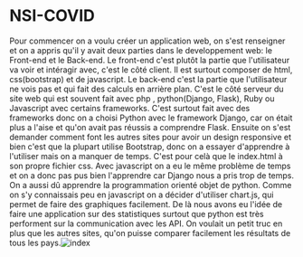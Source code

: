 # NSI-COVID
Pour commencer on a voulu créer un application web, on s'est renseigner et on a appris qu'il y avait deux parties dans le developpement web: le Front-end et le Back-end. Le front-end c'est plutôt la partie que l'utilisateur va voir et intéragir avec, c'est le côté client. Il est surtout composer de html, css(bootstrap) et de javascript. Le back-end c'est la partie que l'utilisateur ne vois pas et qui fait des calculs en arrière plan. C'est le côté serveur du site web qui est souvent fait avec php , python(Django, Flask), Ruby ou Javascript avec certains frameworks. C'est surtout fait avec des frameworks donc on a choisi Python avec le framework Django, car on était plus a l'aise et qu'on avait pas réussis a comprendre Flask. Ensuite on s'est demander comment font les autres sites pour avoir un design responsive et bien c'est que la plupart utilise Bootstrap, donc on a essayer d'apprendre à l'utiliser mais on a manquer de temps. C'est pour celà que le index.html à son propre fichier css. Avec javascript on a eu le même problème de temps et on a donc pas pus bien l'apprendre car Django nous a pris trop de temps. On a aussi dû apprendre la programmation orienté objet de python. Comme on s'y connaissais peu en javascript on a décider d'utiliser chart.js, qui permet de faire des graphiques facilement. De là nous avons eu l'idée de faire une application sur des statistiques surtout que python est très performent sur la communication avec les API. On voulait un petit truc en plus que les autres sites, qu'on puisse comparer facilement les résultats de tous les pays.![index](https://user-images.githubusercontent.com/49432032/116346885-65ae3180-a7eb-11eb-9313-c09457fc65a8.png)
